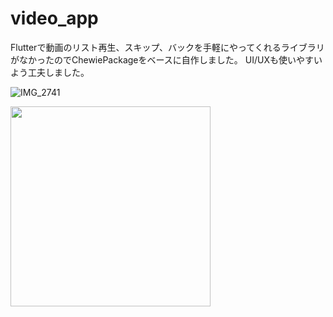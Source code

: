 # video_app

Flutterで動画のリスト再生、スキップ、バックを手軽にやってくれるライブラリがなかったのでChewiePackageをベースに自作しました。
UI/UXも使いやすいよう工夫しました。

![IMG_2741](https://user-images.githubusercontent.com/51372863/80044449-79bbb500-853f-11ea-85b1-2605a26dc7a7.PNG)

<img src="https://user-images.githubusercontent.com/51372863/80044451-7aece200-853f-11ea-96f0-1678e0891e11.PNG" width="320">
